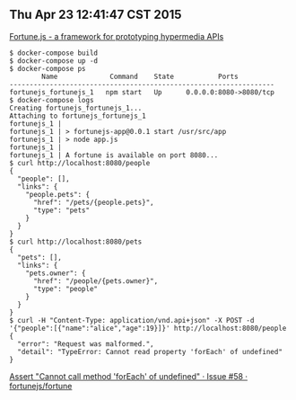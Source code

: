 Thu Apr 23 12:41:47 CST 2015
----------------------------
[Fortune.js - a framework for prototyping hypermedia APIs](http://fortunejs.com/)
```
$ docker-compose build
$ docker-compose up -d
$ docker-compose ps
        Name             Command    State           Ports
------------------------------------------------------------------
fortunejs_fortunejs_1   npm start   Up      0.0.0.0:8080->8080/tcp
$ docker-compose logs
Creating fortunejs_fortunejs_1...
Attaching to fortunejs_fortunejs_1
fortunejs_1 |
fortunejs_1 | > fortunejs-app@0.0.1 start /usr/src/app
fortunejs_1 | > node app.js
fortunejs_1 |
fortunejs_1 | A fortune is available on port 8080...
$ curl http://localhost:8080/people
{
  "people": [],
  "links": {
    "people.pets": {
      "href": "/pets/{people.pets}",
      "type": "pets"
    }
  }
}
$ curl http://localhost:8080/pets
{
  "pets": [],
  "links": {
    "pets.owner": {
      "href": "/people/{pets.owner}",
      "type": "people"
    }
  }
}
$ curl -H "Content-Type: application/vnd.api+json" -X POST -d '{"people":[{"name":"alice","age":19}]}' http://localhost:8080/people
{
  "error": "Request was malformed.",
  "detail": "TypeError: Cannot read property 'forEach' of undefined"
}

```

[Assert "Cannot call method 'forEach' of undefined" · Issue #58 · fortunejs/fortune](https://github.com/fortunejs/fortune/issues/58)
